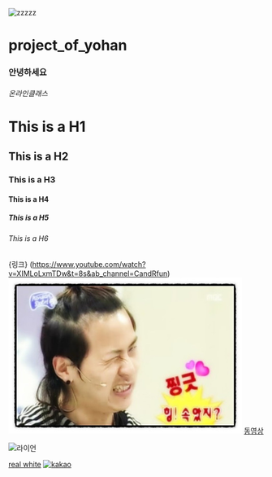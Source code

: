 ![zzzzz](https://user-images.githubusercontent.com/80081717/110884159-f8703b00-8327-11eb-8c72-7506d0c4991b.jpeg)
# project_of_yohan
### 안녕하세요
###### 온라인클래스
# This is a H1
## This is a H2
### This is a H3
#### This is a H4
##### This is a H5
###### This is a H6
{링크} (https://www.youtube.com/watch?v=XIMLoLxmTDw&t=8s&ab_channel=CandRfun)
![](https://github.com/jongin4127/project_of_yohan/blob/main/zzzzz.jpeg?raw=true)
[동영상](https://www.youtube.com/watch?v=ztTqRkutCwo&ab_channel=DICKHUNTER%EB%94%95%ED%97%8C%ED%84%B0%F0%9F%8C%B6)


![라이언](https://search.pstatic.net/common/?src=http%3A%2F%2Fcafefiles.naver.net%2FMjAxODAzMDRfMjAz%2FMDAxNTIwMDk0ODg3NjI2.dsEJLwzghUEtqRUpq5eQnddzHkBnptkNduwoxMhQZc0g.e6WGYcEFdxyHH6bjE2Mkg-B6gXV-E9ulNSwrFRFEJE8g.PNG.uknowwhat21%2F%25C8%25C4%25B5%25E5_%25B6%25F3%25C0%25CC%25BE%25F0.png&type=sc960_832)


[real white](https://www.youtube.com/watch?v=QggJzZdIYPI)
[![kakao](https://search.pstatic.net/common/?src=http%3A%2F%2Fcafefiles.naver.net%2FMjAxNjEyMjNfNTcg%2FMDAxNDgyNDczMzQ1OTA3.k4Lbq6Y8Dliz2ZrRshJYR7vL0fJC49rMgexbgYZqWXYg.qm3H5kGgID90FgEt8uhmkk_L3XhdGhwaIYyvXfgtJNEg.PNG.dark_pig%2F1482447168912.png&type=sc960_832)](https://www.youtube.com/watch?v=1-w12ynDrxE)
